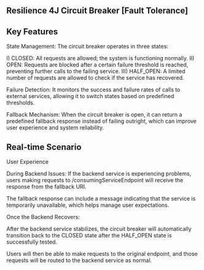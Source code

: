 ## Resilience 4J Circuit Breaker [Fault Tolerance]

## Key Features

State Management: The circuit breaker operates in three states:

I) CLOSED: All requests are allowed; the system is functioning normally.
II) OPEN: Requests are blocked after a certain failure threshold is reached, preventing further calls to the failing service.
III) HALF_OPEN: A limited number of requests are allowed to check if the service has recovered.

Failure Detection: It monitors the success and failure rates of calls to external services, allowing it to switch states based on predefined thresholds.

Fallback Mechanism: When the circuit breaker is open, it can return a predefined fallback response instead of failing outright, which can improve user experience and system reliability.



## Real-time Scenario

User Experience

During Backend Issues:
If the backend service is experiencing problems, users making requests to /consumingServiceEndpoint will receive the response from the fallback URI.

The fallback response can include a message indicating that the service is temporarily unavailable, which helps manage user expectations.

Once the Backend Recovers:

After the backend service stabilizes, the circuit breaker will automatically transition back to the CLOSED state after the HALF_OPEN state is successfully tested.

Users will then be able to make requests to the original endpoint, and those requests will be routed to the backend service as normal.
